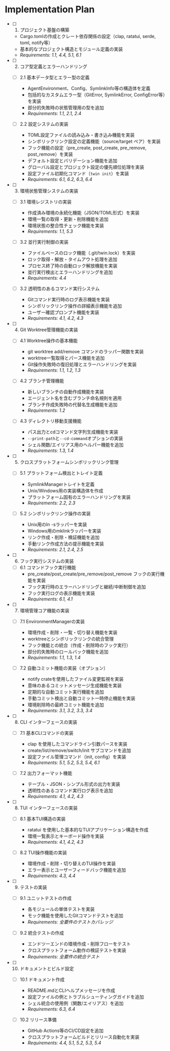 # Implementation Plan

- [ ] 1. プロジェクト基盤の構築
  - Cargo.tomlの作成とクレート依存関係の設定（clap, ratatui, serde, toml, notify等）
  - 基本的なプロジェクト構造とモジュール定義の実装
  - _Requirements: 1.1, 4.4, 5.1, 6.1_

- [ ] 2. コア型定義とエラーハンドリング
  - [ ] 2.1 基本データ型とエラー型の定義
    - AgentEnvironment、Config、SymlinkInfo等の構造体を定義
    - 包括的なカスタムエラー型（GitError, SymlinkError, ConfigError等）を実装
    - 部分的失敗時の状態管理用の型を追加
    - _Requirements: 1.1, 2.1, 2.4_

  - [ ] 2.2 設定システムの実装
    - TOML設定ファイルの読み込み・書き込み機能を実装
    - シンボリックリンク設定の定義機能（source/target ペア）を実装
    - フック機能の設定（pre_create, post_create, pre_remove, post_remove）を実装
    - デフォルト設定とバリデーション機能を追加
    - グローバル設定とプロジェクト設定の優先順位処理を実装
    - 設定ファイル初期化コマンド（`twin init`）を実装
    - _Requirements: 6.1, 6.2, 6.3, 6.4_

- [ ] 3. 環境状態管理システムの実装
  - [ ] 3.1 環境レジストリの実装
    - 作成済み環境の永続化機能（JSON/TOML形式）を実装
    - 環境一覧の取得・更新・削除機能を追加
    - 環境状態の整合性チェック機能を実装
    - _Requirements: 1.1, 5.3_

  - [ ] 3.2 並行実行制御の実装
    - ファイルベースのロック機能（.git/twin.lock）を実装
    - ロック取得・解放・タイムアウト処理を追加
    - プロセス終了時の自動ロック解放機能を実装
    - 並行実行検出とエラーハンドリングを追加
    - _Requirements: 4.4_

  - [ ] 3.2 透明性のあるコマンド実行システム
    - Gitコマンド実行時のログ表示機能を実装
    - シンボリックリンク操作の詳細表示機能を追加
    - ユーザー確認プロンプト機能を実装
    - _Requirements: 4.1, 4.2, 4.3_

- [ ] 4. Git Worktree管理機能の実装
  - [ ] 4.1 Worktree操作の基本機能
    - git worktree add/remove コマンドのラッパー関数を実装
    - worktree一覧取得とパース機能を追加
    - Git操作失敗時の復旧処理とエラーハンドリングを実装
    - _Requirements: 1.1, 1.2, 1.3_

  - [ ] 4.2 ブランチ管理機能
    - 新しいブランチの自動作成機能を実装
    - エージェント名を含むブランチ命名規則を適用
    - ブランチ作成失敗時の代替名生成機能を追加
    - _Requirements: 1.2_

  - [ ] 4.3 ディレクトリ移動支援機能
    - パス出力とcdコマンド文字列生成機能を実装
    - `--print-path`と`--cd-command`オプションの実装
    - シェル関数/エイリアス用のヘルパー機能を追加
    - _Requirements: 1.3, 1.4_

- [ ] 5. クロスプラットフォームシンボリックリンク管理
  - [ ] 5.1 プラットフォーム検出とトレイト定義
    - SymlinkManagerトレイトを定義
    - Unix/Windows用の実装構造体を作成
    - プラットフォーム固有のエラーハンドリングを実装
    - _Requirements: 2.2, 2.3_

  - [ ] 5.2 シンボリックリンク操作の実装
    - Unix用のln -sラッパーを実装
    - Windows用のmklinkラッパーを実装
    - リンク作成・削除・検証機能を追加
    - 手動リンク作成方法の提示機能を実装
    - _Requirements: 2.1, 2.4, 2.5_

- [ ] 6. フック実行システムの実装
  - [ ] 6.1 コマンドフック実行機能
    - pre_create/post_create/pre_remove/post_remove フックの実行機能を実装
    - フック実行時のエラーハンドリングと継続/中断制御を追加
    - フック実行ログの表示機能を実装
    - _Requirements: 6.1, 4.1_

- [ ] 7. 環境管理コア機能の実装
  - [ ] 7.1 EnvironmentManagerの実装
    - 環境作成・削除・一覧・切り替え機能を実装
    - worktreeとシンボリックリンクの統合管理
    - フック機能との統合（作成・削除時のフック実行）
    - 部分的失敗時のロールバック機能を追加
    - _Requirements: 1.1, 1.3, 1.4_

  - [ ] 7.2 自動コミット機能の実装（オプション）
    - notify crateを使用したファイル変更監視を実装
    - 意味のあるコミットメッセージ生成機能を実装
    - 定期的な自動コミット実行機能を追加
    - 手動コミット検出と自動コミット一時停止機能を実装
    - 環境削除時の最終コミット機能を追加
    - _Requirements: 3.1, 3.2, 3.3, 3.4_

- [ ] 8. CLI インターフェースの実装
  - [ ] 7.1 基本CLIコマンドの実装
    - clap を使用したコマンドライン引数パースを実装
    - create/list/remove/switch/init サブコマンドを追加
    - 設定ファイル管理コマンド（init, config）を実装
    - _Requirements: 5.1, 5.2, 5.3, 5.4, 6.1_

  - [ ] 7.2 出力フォーマット機能
    - テーブル・JSON・シンプル形式の出力を実装
    - 透明性のあるコマンド実行ログ表示を追加
    - _Requirements: 4.1, 4.2, 4.3_

- [ ] 8. TUI インターフェースの実装
  - [ ] 8.1 基本TUI構造の実装
    - ratatui を使用した基本的なTUIアプリケーション構造を作成
    - 環境一覧表示とキーボード操作を実装
    - _Requirements: 4.1, 4.2, 4.3_

  - [ ] 8.2 TUI操作機能の実装
    - 環境作成・削除・切り替えのTUI操作を実装
    - エラー表示とユーザーフィードバック機能を追加
    - _Requirements: 4.3, 4.4_

- [ ] 9. テストの実装
  - [ ] 9.1 ユニットテストの作成
    - 各モジュールの単体テストを実装
    - モック機能を使用したGitコマンドテストを追加
    - _Requirements: 全要件のテストカバレッジ_

  - [ ] 9.2 統合テストの作成
    - エンドツーエンドの環境作成・削除フローをテスト
    - クロスプラットフォーム動作の検証テストを実装
    - _Requirements: 全要件の統合テスト_

- [ ] 10. ドキュメントとビルド設定
  - [ ] 10.1 ドキュメント作成
    - README.mdとCLIヘルプメッセージを作成
    - 設定ファイルの例とトラブルシューティングガイドを追加
    - シェル統合の使用例（関数/エイリアス）を追加
    - _Requirements: 6.3, 6.4_

  - [ ] 10.2 リリース準備
    - GitHub Actions等のCI/CD設定を追加
    - クロスプラットフォームビルドとリリース自動化を実装
    - _Requirements: 4.4, 5.1, 5.2, 5.3, 5.4_